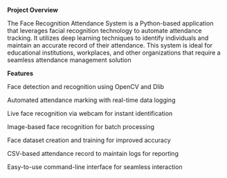 **Project Overview**

The Face Recognition Attendance System is a Python-based application that leverages facial recognition technology to automate attendance tracking. It utilizes deep learning techniques to identify individuals and maintain an accurate record of their attendance. This system is ideal for educational institutions, workplaces, and other organizations that require a seamless attendance management solution

**Features**

Face detection and recognition using OpenCV and Dlib

Automated attendance marking with real-time data logging

Live face recognition via webcam for instant identification

Image-based face recognition for batch processing

Face dataset creation and training for improved accuracy

CSV-based attendance record to maintain logs for reporting

Easy-to-use command-line interface for seamless interaction
